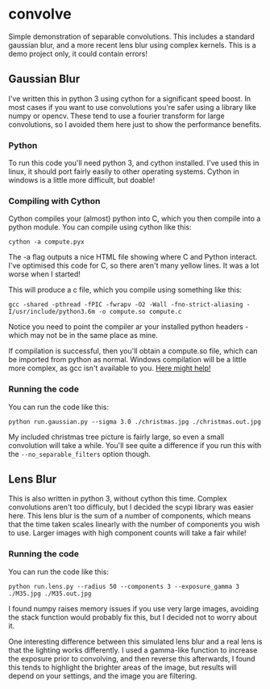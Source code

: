 # convolve
Simple demonstration of separable convolutions. This includes a standard gaussian blur, and a more recent lens blur using complex kernels. This is a demo project only, it could contain errors!

## Gaussian Blur
I've written this in python 3 using cython for a significant speed boost. In most cases if you want to use convolutions you're safer using a library like numpy or opencv. These tend to use a fourier transform for large convolutions, so I avoided them here just to show the performance benefits.

### Python
To run this code you'll need python 3, and cython installed. I've used this in linux, it should port fairly easily to other operating systems. Cython in windows is a little more difficult, but doable!

### Compiling with Cython

Cython compiles your (almost) python into C, which you then compile into a python module. You can compile using cython like this:

`cython -a compute.pyx`

The -a flag outputs a nice HTML file showing where C and Python interact. I've optimised this code for C, so there aren't many yellow lines. It was a lot worse when I started!

This will produce a c file, which you compile using something like this:

`gcc -shared -pthread -fPIC -fwrapv -O2 -Wall -fno-strict-aliasing -I/usr/include/python3.6m -o compute.so compute.c`

Notice you need to point the compiler ar your installed python headers - which may not be in the same place as mine.

If compilation is successful, then you'll obtain a compute.so file, which can be imported from python as normal. Windows compilation will be a little more complex, as gcc isn't available to you. [Here might help!](https://github.com/cython/cython/wiki/CythonExtensionsOnWindows)

### Running the code
You can run the code like this:

`python run.gaussian.py --sigma 3.0 ./christmas.jpg ./christmas.out.jpg`

My included christmas tree picture is fairly large, so even a small convolution will take a while. You'll see quite a difference if you run this with the `--no_separable_filters` option though.

## Lens Blur
This is also written in python 3, without cython this time. Complex convolutions aren't too difficuly, but I decided the scypi library was easier here. This lens blur is the sum of a number of components, which means that the time taken scales linearly with the number of components you wish to use. Larger images with high component counts will take a fair while!

### Running the code
You can run the code like this:

`python run.lens.py --radius 50 --components 3 --exposure_gamma 3 ./M35.jpg ./M35.out.jpg`

I found numpy raises memory issues if you use very large images, avoiding the stack function would probably fix this, but I decided not to worry about it.

One interesting difference between this simulated lens blur and a real lens is that the lighting works differently. I used a gamma-like function to increase the exposure prior to convolving, and then reverse this afterwards, I found this tends to highlight the brighter areas of the image, but results will depend on your settings, and the image you are filtering.



